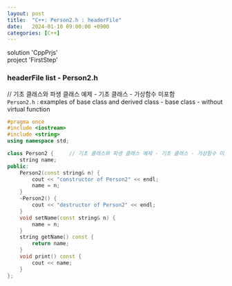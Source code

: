 ```yaml
---
layout: post
title:  "C++: Person2.h : headerFile"
date:   2024-01-10 09:00:00 +0900
categories: [C++]
---
```


solution 'CppPrjs'   
project 'FirstStep'   
   
### headerFile list - Person2.h   
// 기초 클래스와 파생 클래스 예제 - 기초 클래스 - 가상함수 미포함   
`Person2.h` : examples of base class and derived class - base class - without virtual function   
   
```cpp
#pragma once
#include <iostream>
#include <string>
using namespace std;

class Person2 {		// 기초 클래스와 파생 클래스 예제 - 기초 클래스 - 가상함수 미포함
	string name;
public:
	Person2(const string& n) {
		cout << "constructor of Person2" << endl;
		name = n;
	}
	~Person2() {
		cout << "destructor of Person2" << endl;
	}
	void setName(const string& n) {
		name = n;
	}
	string getName() const {
		return name;
	}
	void print() const {
		cout << name;
	}
};
```
